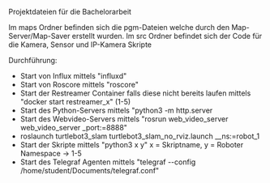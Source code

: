 Projektdateien für die Bachelorarbeit

Im maps Ordner befinden sich die pgm-Dateien welche durch den Map-Server/Map-Saver erstellt wurden.
Im src Ordner befindet sich der Code für die Kamera, Sensor und IP-Kamera Skripte


Durchführung:

  - Start von Influx mittels "influxd"
  - Start von Roscore mittels "roscore"
  - Start der Restreamer Container falls diese nicht bereits laufen mittels "docker start restreamer_x" (1-5)
  - Start des Python-Servers mittels "python3 -m http.server
  - Start des Webvideo-Servers mittels "rosrun web_video_server web_video_server _port:=8888"
  - roslaunch turtlebot3_slam turtlebot3_slam_no_rviz.launch __ns:=robot_1
  - Start der Skripte mittels "python3 x y" x = Skriptname, y = Roboter Namespace -> 1-5
  - Start des Telegraf Agenten mittels "telegraf --config /home/student/Documents/telegraf.conf"
